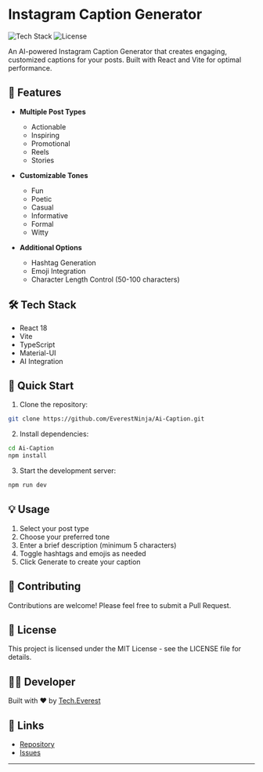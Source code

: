 # Instagram Caption Generator

![Tech Stack](https://img.shields.io/badge/Tech%20Stack-React%20%7C%20Vite%20%7C%20TypeScript-blue)
![License](https://img.shields.io/badge/License-MIT-green)

An AI-powered Instagram Caption Generator that creates engaging, customized captions for your posts. Built with React and Vite for optimal performance.

## 🚀 Features

- **Multiple Post Types**
  - Actionable
  - Inspiring
  - Promotional
  - Reels
  - Stories

- **Customizable Tones**
  - Fun
  - Poetic
  - Casual
  - Informative
  - Formal
  - Witty

- **Additional Options**
  - Hashtag Generation
  - Emoji Integration
  - Character Length Control (50-100 characters)

## 🛠️ Tech Stack

- React 18
- Vite
- TypeScript
- Material-UI
- AI Integration

## 🚀 Quick Start

1. Clone the repository:
```bash
git clone https://github.com/EverestNinja/Ai-Caption.git
```

2. Install dependencies:
```bash
cd Ai-Caption
npm install
```

3. Start the development server:
```bash
npm run dev
```

## 💡 Usage

1. Select your post type
2. Choose your preferred tone
3. Enter a brief description (minimum 5 characters)
4. Toggle hashtags and emojis as needed
5. Click Generate to create your caption

## 🤝 Contributing

Contributions are welcome! Please feel free to submit a Pull Request.

## 📝 License

This project is licensed under the MIT License - see the LICENSE file for details.

## 👨‍💻 Developer

Built with ❤️ by [Tech.Everest](https://github.com/EverestNinja)

## 🔗 Links

- [Repository](https://github.com/EverestNinja/Ai-Caption)
- [Issues](https://github.com/EverestNinja/Ai-Caption/issues)

---
